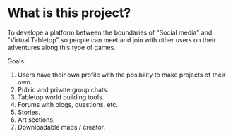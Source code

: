 # What is this project?
To develope a platform between the boundaries of "Social media" and "Virtual Tabletop" so people can meet and join with other users on their adventures along this type of games. 

Goals: 
1. Users have their own profile with the posibility to make projects of their own.
2. Public and private group chats.
3. Tabletop world building tools.
4. Forums with blogs, questions, etc.
5. Stories.
6. Art sections.
7. Downloadable maps / creator.

